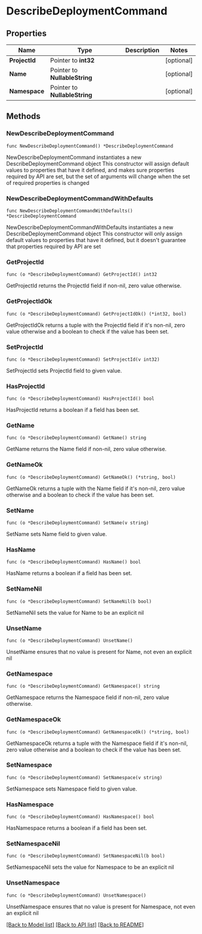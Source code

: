 # DescribeDeploymentCommand

## Properties

Name | Type | Description | Notes
------------ | ------------- | ------------- | -------------
**ProjectId** | Pointer to **int32** |  | [optional] 
**Name** | Pointer to **NullableString** |  | [optional] 
**Namespace** | Pointer to **NullableString** |  | [optional] 

## Methods

### NewDescribeDeploymentCommand

`func NewDescribeDeploymentCommand() *DescribeDeploymentCommand`

NewDescribeDeploymentCommand instantiates a new DescribeDeploymentCommand object
This constructor will assign default values to properties that have it defined,
and makes sure properties required by API are set, but the set of arguments
will change when the set of required properties is changed

### NewDescribeDeploymentCommandWithDefaults

`func NewDescribeDeploymentCommandWithDefaults() *DescribeDeploymentCommand`

NewDescribeDeploymentCommandWithDefaults instantiates a new DescribeDeploymentCommand object
This constructor will only assign default values to properties that have it defined,
but it doesn't guarantee that properties required by API are set

### GetProjectId

`func (o *DescribeDeploymentCommand) GetProjectId() int32`

GetProjectId returns the ProjectId field if non-nil, zero value otherwise.

### GetProjectIdOk

`func (o *DescribeDeploymentCommand) GetProjectIdOk() (*int32, bool)`

GetProjectIdOk returns a tuple with the ProjectId field if it's non-nil, zero value otherwise
and a boolean to check if the value has been set.

### SetProjectId

`func (o *DescribeDeploymentCommand) SetProjectId(v int32)`

SetProjectId sets ProjectId field to given value.

### HasProjectId

`func (o *DescribeDeploymentCommand) HasProjectId() bool`

HasProjectId returns a boolean if a field has been set.

### GetName

`func (o *DescribeDeploymentCommand) GetName() string`

GetName returns the Name field if non-nil, zero value otherwise.

### GetNameOk

`func (o *DescribeDeploymentCommand) GetNameOk() (*string, bool)`

GetNameOk returns a tuple with the Name field if it's non-nil, zero value otherwise
and a boolean to check if the value has been set.

### SetName

`func (o *DescribeDeploymentCommand) SetName(v string)`

SetName sets Name field to given value.

### HasName

`func (o *DescribeDeploymentCommand) HasName() bool`

HasName returns a boolean if a field has been set.

### SetNameNil

`func (o *DescribeDeploymentCommand) SetNameNil(b bool)`

 SetNameNil sets the value for Name to be an explicit nil

### UnsetName
`func (o *DescribeDeploymentCommand) UnsetName()`

UnsetName ensures that no value is present for Name, not even an explicit nil
### GetNamespace

`func (o *DescribeDeploymentCommand) GetNamespace() string`

GetNamespace returns the Namespace field if non-nil, zero value otherwise.

### GetNamespaceOk

`func (o *DescribeDeploymentCommand) GetNamespaceOk() (*string, bool)`

GetNamespaceOk returns a tuple with the Namespace field if it's non-nil, zero value otherwise
and a boolean to check if the value has been set.

### SetNamespace

`func (o *DescribeDeploymentCommand) SetNamespace(v string)`

SetNamespace sets Namespace field to given value.

### HasNamespace

`func (o *DescribeDeploymentCommand) HasNamespace() bool`

HasNamespace returns a boolean if a field has been set.

### SetNamespaceNil

`func (o *DescribeDeploymentCommand) SetNamespaceNil(b bool)`

 SetNamespaceNil sets the value for Namespace to be an explicit nil

### UnsetNamespace
`func (o *DescribeDeploymentCommand) UnsetNamespace()`

UnsetNamespace ensures that no value is present for Namespace, not even an explicit nil

[[Back to Model list]](../README.md#documentation-for-models) [[Back to API list]](../README.md#documentation-for-api-endpoints) [[Back to README]](../README.md)


